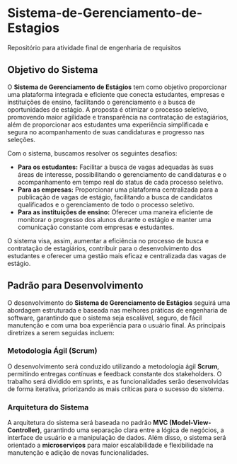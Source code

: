 # Sistema-de-Gerenciamento-de-Estagios
Repositório para atividade final de engenharia de requisitos
## Objetivo do Sistema

O **Sistema de Gerenciamento de Estágios** tem como objetivo proporcionar uma plataforma integrada e eficiente que conecta estudantes, empresas e instituições de ensino, facilitando o gerenciamento e a busca de oportunidades de estágio. A proposta é otimizar o processo seletivo, promovendo maior agilidade e transparência na contratação de estagiários, além de proporcionar aos estudantes uma experiência simplificada e segura no acompanhamento de suas candidaturas e progresso nas seleções.

Com o sistema, buscamos resolver os seguintes desafios:

- **Para os estudantes:** Facilitar a busca de vagas adequadas às suas áreas de interesse, possibilitando o gerenciamento de candidaturas e o acompanhamento em tempo real do status de cada processo seletivo.
- **Para as empresas:** Proporcionar uma plataforma centralizada para a publicação de vagas de estágio, facilitando a busca de candidatos qualificados e o gerenciamento de todo o processo seletivo.
- **Para as instituições de ensino:** Oferecer uma maneira eficiente de monitorar o progresso dos alunos durante o estágio e manter uma comunicação constante com empresas e estudantes.

O sistema visa, assim, aumentar a eficiência no processo de busca e contratação de estagiários, contribuir para o desenvolvimento dos estudantes e oferecer uma gestão mais eficaz e centralizada das vagas de estágio.

## Padrão para Desenvolvimento

O desenvolvimento do **Sistema de Gerenciamento de Estágios** seguirá uma abordagem estruturada e baseada nas melhores práticas de engenharia de software, garantindo que o sistema seja escalável, seguro, de fácil manutenção e com uma boa experiência para o usuário final. As principais diretrizes a serem seguidas incluem:

### Metodologia Ágil (Scrum)
O desenvolvimento será conduzido utilizando a metodologia ágil **Scrum**, permitindo entregas contínuas e feedback constante dos stakeholders. O trabalho será dividido em sprints, e as funcionalidades serão desenvolvidas de forma iterativa, priorizando as mais críticas para o sucesso do sistema.

### Arquitetura do Sistema
A arquitetura do sistema será baseada no padrão **MVC (Model-View-Controller)**, garantindo uma separação clara entre a lógica de negócios, a interface de usuário e a manipulação de dados. Além disso, o sistema será orientado a **microserviços** para maior escalabilidade e flexibilidade na manutenção e adição de novas funcionalidades.
